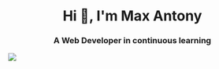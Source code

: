 
<h1 align="center">Hi 👋, I'm Max Antony</h1>
<h3 align="center">A Web Developer in continuous learning</h3>

 ![](https://komarev.com/ghpvc/?username=maxantony&color=green)

